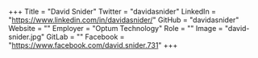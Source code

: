 +++
Title = "David Snider"
Twitter = "davidasnider"
LinkedIn = "https://www.linkedin.com/in/davidasnider/"
GitHub = "davidasnider"
Website = ""
Employer = "Optum Technology"
Role = ""
Image = "david-snider.jpg"
GitLab = ""
Facebook = "https://www.facebook.com/david.snider.731"
+++
